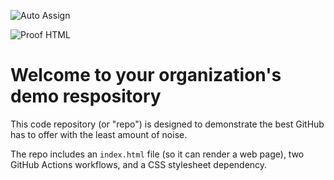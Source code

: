 ![Auto Assign](https://github.com/Register-IFMS/demo-repository/actions/workflows/auto-assign.yml/badge.svg)

![Proof HTML](https://github.com/Register-IFMS/demo-repository/actions/workflows/proof-html.yml/badge.svg)

# Welcome to your organization's demo respository
This code repository (or "repo") is designed to demonstrate the best GitHub has to offer with the least amount of noise.

The repo includes an `index.html` file (so it can render a web page), two GitHub Actions workflows, and a CSS stylesheet dependency.
